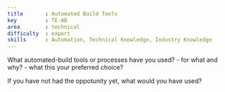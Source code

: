 ```yaml
---
title       : Automated Build Tools
key         : TE-AB
area        : technical
difficulty  : expert
skills      : Automation, Technical Knowledge, Industry Knowledge
---
```


What automated-build tools or processes have you used?
    - for what and why?
    - what this your preferred choice?

If you have not had the oppotunity yet, what would you have used?
